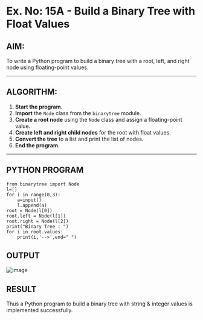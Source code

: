 # Ex. No: 15A - Build a Binary Tree with Float Values

## AIM:
To write a Python program to build a binary tree with a root, left, and right node using floating-point values.

---

## ALGORITHM:

1. **Start the program.**
2. **Import** the `Node` class from the `binarytree` module.
3. **Create a root node** using the `Node` class and assign a floating-point value.
4. **Create left and right child nodes** for the root with float values.
5. **Convert the tree** to a list and print the list of nodes.
6. **End the program.**

---

## PYTHON PROGRAM

```
from binarytree import Node
l=[]
for i in range(0,3):
    a=input()
    l.append(a)
root = Node(l[0])
root.left = Node(l[1])
root.right = Node(l[2])
print("Binary Tree : ")
for i in root.values:
    print(i,'-->',end=" ")
```

## OUTPUT
![image](https://github.com/user-attachments/assets/26a81831-58ca-4b5d-a7a7-11d7b0c61890)


## RESULT
Thus a Python program to build a binary tree with string & integer values is implemented successfully.
